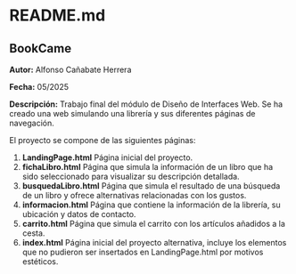# README.md

## BookCame

**Autor:** Alfonso Cañabate Herrera

**Fecha:** 05/2025

**Descripción:** Trabajo final del módulo de Diseño de Interfaces Web. Se ha creado una web simulando una librería y sus diferentes páginas de navegación. 

El proyecto se compone de las siguientes páginas: 
1. **LandingPage.html** Página inicial del proyecto.
2. **fichaLibro.html** Página que simula la información de un libro que ha sido seleccionado para visualizar su descripción detallada.
3. **busquedaLibro.html** Página que simula el resultado de una búsqueda de un libro y ofrece alternativas relacionadas con los gustos.
4. **informacion.html** Página que contiene la información de la librería, su ubicación y datos de contacto.
5. **carrito.html** Página que simula el carrito con los artículos añadidos a la cesta.
6. **index.html** Página inicial del proyecto alternativa, incluye los elementos que no pudieron ser insertados en LandingPage.html por motivos estéticos.